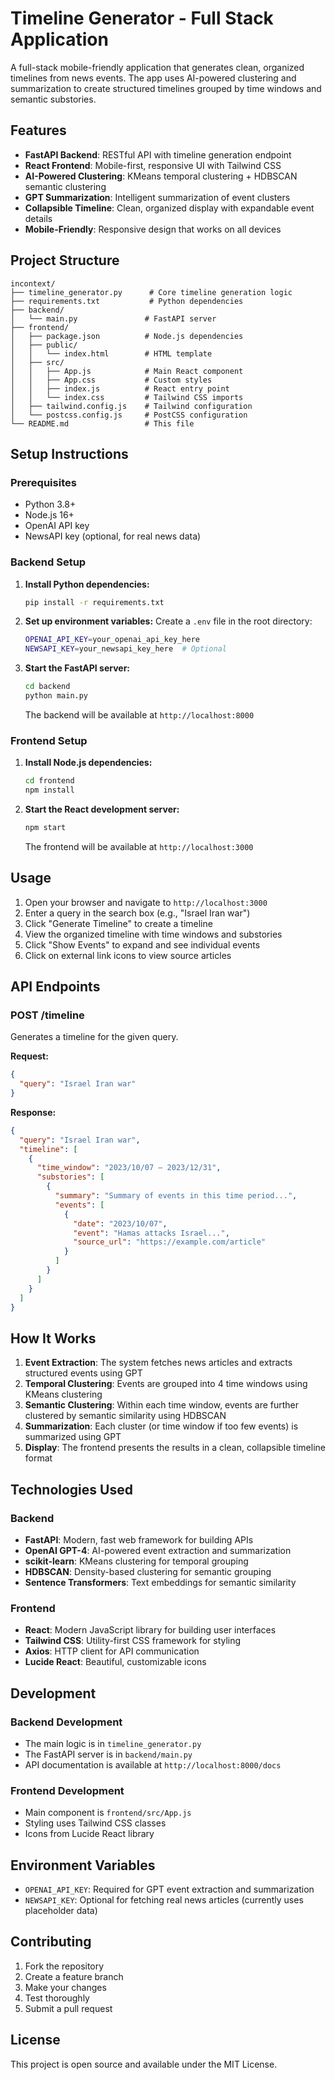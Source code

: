 # Timeline Generator - Full Stack Application

A full-stack mobile-friendly application that generates clean, organized timelines from news events. The app uses AI-powered clustering and summarization to create structured timelines grouped by time windows and semantic substories.

## Features

- **FastAPI Backend**: RESTful API with timeline generation endpoint
- **React Frontend**: Mobile-first, responsive UI with Tailwind CSS
- **AI-Powered Clustering**: KMeans temporal clustering + HDBSCAN semantic clustering
- **GPT Summarization**: Intelligent summarization of event clusters
- **Collapsible Timeline**: Clean, organized display with expandable event details
- **Mobile-Friendly**: Responsive design that works on all devices

## Project Structure

```
incontext/
├── timeline_generator.py      # Core timeline generation logic
├── requirements.txt           # Python dependencies
├── backend/
│   └── main.py               # FastAPI server
├── frontend/
│   ├── package.json          # Node.js dependencies
│   ├── public/
│   │   └── index.html        # HTML template
│   ├── src/
│   │   ├── App.js            # Main React component
│   │   ├── App.css           # Custom styles
│   │   ├── index.js          # React entry point
│   │   └── index.css         # Tailwind CSS imports
│   ├── tailwind.config.js    # Tailwind configuration
│   └── postcss.config.js     # PostCSS configuration
└── README.md                 # This file
```

## Setup Instructions

### Prerequisites

- Python 3.8+
- Node.js 16+
- OpenAI API key
- NewsAPI key (optional, for real news data)

### Backend Setup

1. **Install Python dependencies:**
   ```bash
   pip install -r requirements.txt
   ```

2. **Set up environment variables:**
   Create a `.env` file in the root directory:
   ```bash
   OPENAI_API_KEY=your_openai_api_key_here
   NEWSAPI_KEY=your_newsapi_key_here  # Optional
   ```

3. **Start the FastAPI server:**
   ```bash
   cd backend
   python main.py
   ```
   
   The backend will be available at `http://localhost:8000`

### Frontend Setup

1. **Install Node.js dependencies:**
   ```bash
   cd frontend
   npm install
   ```

2. **Start the React development server:**
   ```bash
   npm start
   ```
   
   The frontend will be available at `http://localhost:3000`

## Usage

1. Open your browser and navigate to `http://localhost:3000`
2. Enter a query in the search box (e.g., "Israel Iran war")
3. Click "Generate Timeline" to create a timeline
4. View the organized timeline with time windows and substories
5. Click "Show Events" to expand and see individual events
6. Click on external link icons to view source articles

## API Endpoints

### POST /timeline

Generates a timeline for the given query.

**Request:**
```json
{
  "query": "Israel Iran war"
}
```

**Response:**
```json
{
  "query": "Israel Iran war",
  "timeline": [
    {
      "time_window": "2023/10/07 – 2023/12/31",
      "substories": [
        {
          "summary": "Summary of events in this time period...",
          "events": [
            {
              "date": "2023/10/07",
              "event": "Hamas attacks Israel...",
              "source_url": "https://example.com/article"
            }
          ]
        }
      ]
    }
  ]
}
```

## How It Works

1. **Event Extraction**: The system fetches news articles and extracts structured events using GPT
2. **Temporal Clustering**: Events are grouped into 4 time windows using KMeans clustering
3. **Semantic Clustering**: Within each time window, events are further clustered by semantic similarity using HDBSCAN
4. **Summarization**: Each cluster (or time window if too few events) is summarized using GPT
5. **Display**: The frontend presents the results in a clean, collapsible timeline format

## Technologies Used

### Backend
- **FastAPI**: Modern, fast web framework for building APIs
- **OpenAI GPT-4**: AI-powered event extraction and summarization
- **scikit-learn**: KMeans clustering for temporal grouping
- **HDBSCAN**: Density-based clustering for semantic grouping
- **Sentence Transformers**: Text embeddings for semantic similarity

### Frontend
- **React**: Modern JavaScript library for building user interfaces
- **Tailwind CSS**: Utility-first CSS framework for styling
- **Axios**: HTTP client for API communication
- **Lucide React**: Beautiful, customizable icons

## Development

### Backend Development
- The main logic is in `timeline_generator.py`
- The FastAPI server is in `backend/main.py`
- API documentation is available at `http://localhost:8000/docs`

### Frontend Development
- Main component is `frontend/src/App.js`
- Styling uses Tailwind CSS classes
- Icons from Lucide React library

## Environment Variables

- `OPENAI_API_KEY`: Required for GPT event extraction and summarization
- `NEWSAPI_KEY`: Optional for fetching real news articles (currently uses placeholder data)

## Contributing

1. Fork the repository
2. Create a feature branch
3. Make your changes
4. Test thoroughly
5. Submit a pull request

## License

This project is open source and available under the MIT License. 